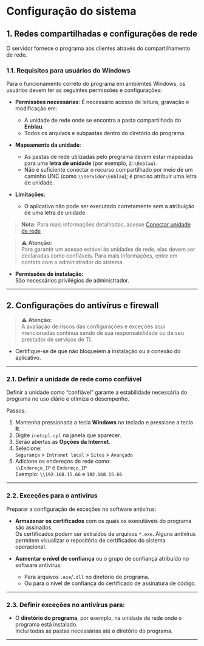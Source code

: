 # Configuração do sistema


## 1. Redes compartilhadas e configurações de rede

O servidor fornece o programa aos clientes através do compartilhamento de rede.

### 1.1. Requisitos para usuários do Windows

Para o funcionamento correto do programa em ambientes Windows, os usuários devem ter as seguintes permissões e configurações:

- **Permissões necessárias**: É necessário acesso de leitura, gravação e modificação em:
  - A unidade de rede onde se encontra a pasta compartilhada do **Enblau**.
  - Todos os arquivos e subpastas dentro do diretório do programa.

- **Mapeamento da unidade**:
  - As pastas de rede utilizadas pelo programa devem estar mapeadas para uma **letra de unidade** (por exemplo, `Z:\Enblau`).  
  - Não é suficiente conectar o recurso compartilhado por meio de um caminho UNC (como `\\servidor\Enblau`); é preciso atribuir uma letra de unidade.

- **Limitações**:
  - O aplicativo não pode ser executado corretamente sem a atribuição de uma letra de unidade.

> **Nota:** Para mais informações detalhadas, acesse [Conectar unidade de rede](https://documentation.endades.com/Utilidades/6.UT_Unidad_Red/)

> ⚠️ **Atenção:**  
> Para garantir um acesso estável às unidades de rede, elas devem ser declaradas como confiáveis. Para mais informações, entre em contato com o administrador do sistema.

- **Permissões de instalação:**  
  São necessários privilégios de administrador.

---

## 2. Configurações do antivírus e firewall

> ⚠️ **Atenção:**  
> A avaliação de riscos das configurações e exceções aqui mencionadas continua sendo de sua responsabilidade ou de seu prestador de serviços de TI.

- Certifique-se de que não bloqueiem a instalação ou a conexão do aplicativo.

---

### 2.1. Definir a unidade de rede como confiável

Definir a unidade como “confiável” garante a estabilidade necessária do programa no uso diário e otimiza o desempenho.

 Passos:

1. Mantenha pressionada a tecla **Windows** no teclado e pressione a tecla **R**.
2. Digite `inetcpl.cpl` na janela que aparecer.
3. Serão abertas as **Opções da Internet**.
4. Selecione:  
   `Segurança` > `Intranet local` > `Sites` > `Avançado`
5. Adicione os endereços de rede como:  
   `\\Endereço_IP` e `Endereço_IP`  
   Exemplo: `\\192.168.15.66` e `192.168.15.66`

---

### 2.2. Exceções para o antivírus

 Preparar a configuração de exceções no software antivírus:

- **Armazenar os certificados** com os quais os executáveis do programa são assinados.  
  Os certificados podem ser extraídos de arquivos `*.exe`. Alguns antivírus permitem visualizar o repositório de certificados do sistema operacional.

- **Aumentar o nível de confiança** ou o grupo de confiança atribuído no software antivírus:
  - Para arquivos `.exe`/`.dll` no diretório do programa.
  - Ou para o nível de confiança do certificado de assinatura de código.

---

### 2.3. Definir exceções no antivírus para:

- O **diretório do programa**, por exemplo, na unidade de rede onde o programa está instalado.  
  Inclui todas as pastas necessárias até o diretório do programa.

---
